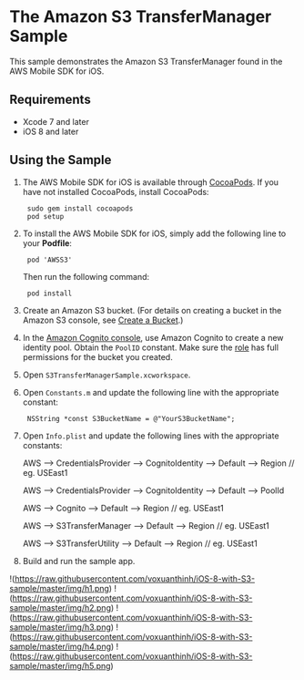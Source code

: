 # The Amazon S3 TransferManager Sample

This sample demonstrates the Amazon S3 TransferManager found in the AWS Mobile SDK for iOS.

## Requirements

* Xcode 7 and later
* iOS 8 and later

## Using the Sample

1. The AWS Mobile SDK for iOS is available through [CocoaPods](http://cocoapods.org). If you have not installed CocoaPods, install CocoaPods:

		sudo gem install cocoapods
		pod setup

1. To install the AWS Mobile SDK for iOS, simply add the following line to your **Podfile**:

		pod 'AWSS3'

	Then run the following command:
	
		pod install

1. Create an Amazon S3 bucket. (For details on creating a bucket in the Amazon S3 console, see [Create a Bucket](http://docs.aws.amazon.com/AmazonS3/latest/gsg/CreatingABucket.html).)

1. In the [Amazon Cognito console](https://console.aws.amazon.com/cognito/), use Amazon Cognito to create a new identity pool. Obtain the `PoolID` constant. Make sure the [role](https://console.aws.amazon.com/iam/home?region=us-east-1#roles) has full permissions for the bucket you created.

1. Open `S3TransferManagerSample.xcworkspace`.

1. Open `Constants.m` and update the following line with the appropriate constant:

        NSString *const S3BucketName = @"YourS3BucketName";

1. Open `Info.plist` and update the following lines with the appropriate constants:

    AWS --> CredentialsProvider --> CognitoIdentity --> Default --> Region      // eg. USEast1
    
    AWS --> CredentialsProvider --> CognitoIdentity --> Default --> PoolId
    
    AWS --> Cognito --> Default --> Region                                      // eg. USEast1
    
    AWS --> S3TransferManager --> Default --> Region                            // eg. USEast1
    
    AWS --> S3TransferUtility --> Default --> Region                            // eg. USEast1
    


1. Build and run the sample app.

!(https://raw.githubusercontent.com/voxuanthinh/iOS-8-with-S3-sample/master/img/h1.png)
!(https://raw.githubusercontent.com/voxuanthinh/iOS-8-with-S3-sample/master/img/h2.png)
!(https://raw.githubusercontent.com/voxuanthinh/iOS-8-with-S3-sample/master/img/h3.png)
!(https://raw.githubusercontent.com/voxuanthinh/iOS-8-with-S3-sample/master/img/h4.png)
!(https://raw.githubusercontent.com/voxuanthinh/iOS-8-with-S3-sample/master/img/h5.png)
